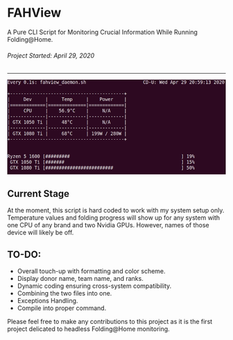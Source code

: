 # FAHView
A Pure CLI Script for Monitoring Crucial Information While Running Folding@Home.
###### Project Started: April 29, 2020
<hr>

![FAHView Screenshot](./docs/src/FAHView_screenshot.gif)

## Current Stage
At the moment, this script is hard coded to work with my system setup only. Temperature values and folding progress will show up for any system with one CPU of any brand and two Nvidia GPUs. However, names of those device will likely be off.


## TO-DO:
* Overall touch-up with formatting and color scheme.
* Display donor name, team name, and ranks.
* Dynamic coding ensuring cross-system compatibility.
* Combining the two files into one.
* Exceptions Handling.
* Compile into proper command.

Please feel free to make any contributions to this project as it is the first project delicated to headless Folding@Home monitoring.
